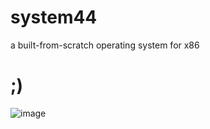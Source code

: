 
# system44
a built-from-scratch operating system for x86

# ;)
![image](https://www.openbsd.org/images/mvme187-1.jpg)
